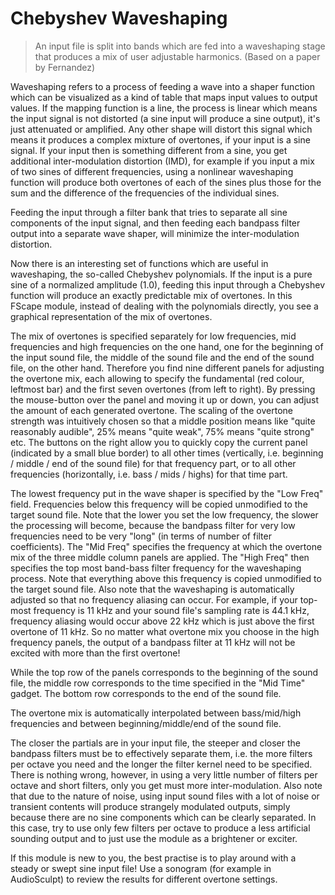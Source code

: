 # Chebyshev Waveshaping

<BLOCKQUOTE>An input file is split into bands which are fed into a waveshaping stage that produces a mix of user adjustable harmonics. (Based on a paper by Fernandez)</BLOCKQUOTE>

Waveshaping refers to a process of feeding a wave into a shaper function which can be visualized as a kind of table that maps input values to output values. If the mapping function is a line, the process is linear which means the input signal is not distorted (a sine input will produce a sine output), it's just attenuated or amplified. Any other shape will distort this signal which means it produces a complex mixture of overtones, if your input is a sine signal. If your input then is something different from a sine, you get additional inter-modulation distortion (IMD), for example if you input a mix of two sines of different frequencies, using a nonlinear waveshaping function will produce both overtones of each of the sines plus those for the sum and the difference of the frequencies of the individual sines.

Feeding the input through a filter bank that tries to separate all sine components of the input signal, and then feeding each bandpass filter output into a separate wave shaper, will minimize the inter-modulation distortion.

Now there is an interesting set of functions which are useful in waveshaping, the so-called Chebyshev polynomials. If the input is a pure sine of a normalized amplitude (1.0), feeding this input through a Chebyshev function will produce an exactly predictable mix of overtones. In this FScape module, instead of dealing with the polynomials directly, you see a graphical representation of the mix of overtones.

The mix of overtones is specified separately for low frequencies, mid frequencies and high frequencies on the one hand, one for the beginning of the input sound file, the middle of the sound file and the end of the sound file, on the other hand. Therefore you find nine different panels for adjusting the overtone mix, each allowing to specify the fundamental (red colour, leftmost bar) and the first seven overtones (from left to right). By pressing the mouse-button over the panel and moving it up or down, you can adjust the amount of each generated overtone. The scaling of the overtone strength was intuitively chosen so that a middle position means like &quot;quite reasonably audible&quot;, 25% means &quot;quite weak&quot;, 75% means &quot;quite strong&quot; etc. The buttons on the right allow you to quickly copy the current panel (indicated by a small blue border) to all other times (vertically, i.e. beginning / middle / end of the sound file) for that frequency part, or to all other frequencies (horizontally, i.e. bass / mids / highs) for that time part.

The lowest frequency put in the wave shaper is specified by the &quot;Low Freq&quot; field. Frequencies below this frequency will be copied unmodified to the target sound file. Note that the lower you set the low frequency, the slower the processing will become, because the bandpass filter for very low frequencies need to be very &quot;long&quot; (in terms of number of filter coefficients). The &quot;Mid Freq&quot; specifies the frequency at which the overtone mix of the three middle column panels are applied. The &quot;High Freq&quot; then specifies the top most band-bass filter frequency for the waveshaping process. Note that everything above this frequency is copied unmodified to the target sound file. Also note that the waveshaping is automatically adjusted so that no frequency aliasing can occur. For example, if your top-most frequency is 11 kHz and your sound file's sampling rate is 44.1 kHz, frequency aliasing would occur above 22 kHz which is just above the first overtone of 11 kHz. So no matter what overtone mix you choose in the high frequency panels, the output of a bandpass filter at 11 kHz will not be excited with more than the first overtone!

While the top row of the panels corresponds to the beginning of the sound file, the middle row corresponds to the time specified in the &quot;Mid Time&quot; gadget. The bottom row corresponds to the end of the sound file.

The overtone mix is automatically interpolated between bass/mid/high frequencies and between beginning/middle/end of the sound file.

The closer the partials are in your input file, the steeper and closer the bandpass filters must be to effectively separate them, i.e. the more filters per octave you need and the longer the filter kernel need to be specified. There is nothing wrong, however, in using a very little number of filters per octave and short filters, only you get must more inter-modulation. Also note that due to the nature of noise, using input sound files with a lot of noise or transient contents will produce strangely modulated outputs, simply because there are no sine components which can be clearly separated. In this case, try to use only few filters per octave to produce a less artificial sounding output and to just use the module as a brightener or exciter.

If this module is new to you, the best practise is to play around with a steady or swept sine input file! Use a sonogram (for example in AudioSculpt) to review the results for different overtone settings.
